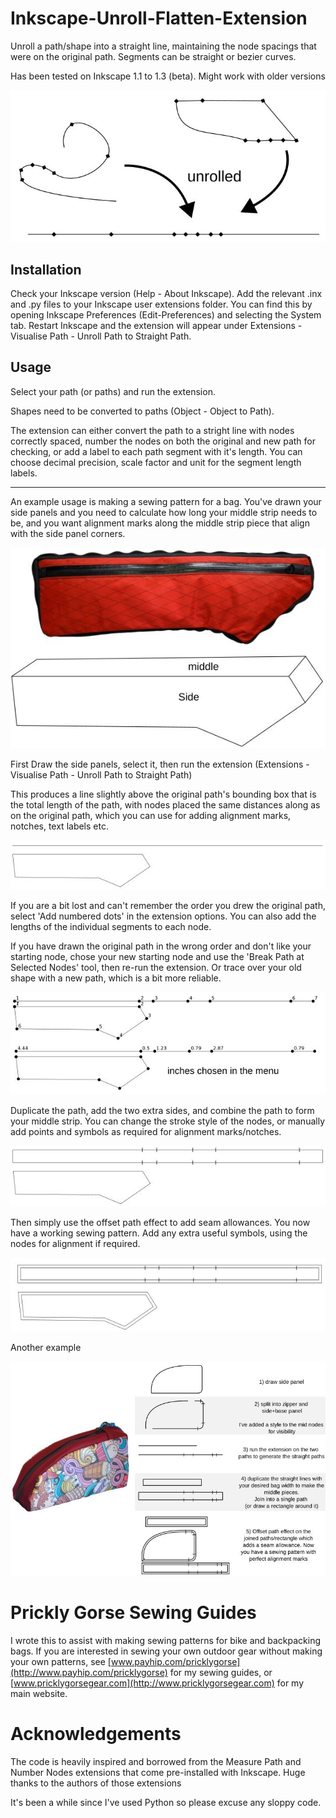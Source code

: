 # Inkscape-Unroll-Flatten-Extension

Unroll a path/shape into a straight line, maintaining the node spacings that were on the original path. Segments can be straight or bezier curves.

Has been tested on Inkscape 1.1 to 1.3 (beta). Might work with older versions


![](images/summary.jpeg)

## Installation

Check your Inkscape version (Help - About Inkscape). Add the relevant .inx and .py files to your Inkscape user extensions folder. You can find this by opening Inkscape Preferences (Edit-Preferences) and selecting the System tab. Restart Inkscape and the extension will appear under Extensions - Visualise Path - Unroll Path to Straight Path.

## Usage

Select your path (or paths) and run the extension.

Shapes need to be converted to paths (Object - Object to Path).

The extension can either convert the path to a stright line with nodes correctly spaced, number the nodes on both the original and new path for checking, or add a label to each path segment with it's length. You can choose decimal precision, scale factor and unit for the segment length labels.

------------------------------------------------------------------------

An example usage is making a sewing pattern for a bag. You've drawn your side panels and you need to calculate how long your middle strip needs to be, and you want alignment marks along the middle strip piece that align with the side panel corners.

![](images/bag.jpeg)

First Draw the side panels, select it, then run the extension (Extensions - Visualise Path - Unroll Path to Straight Path)

This produces a line slightly above the original path's bounding box that is the total length of the path, with nodes placed the same distances along as on the original path, which you can use for adding alignment marks, notches, text labels etc.

![](images/unrolled.jpeg)

If you are a bit lost and can't remember the order you drew the original path, select 'Add numbered dots' in the extension options. You can also add the lengths of the individual segments to each node.

If you have drawn the original path in the wrong order and don't like your starting node, chose your new starting node and use the 'Break Path at Selected Nodes' tool, then re-run the extension. Or trace over your old shape with a new path, which is a bit more reliable.

![](images/numbered.jpeg)

Duplicate the path, add the two extra sides, and combine the path to form your middle strip. You can change the stroke style of the nodes, or manually add points and symbols as required for alignment marks/notches.

![](images/unrolled_strip.jpeg)

Then simply use the offset path effect to add seam allowances. You now have a working sewing pattern. Add any extra useful symbols, using the nodes for alignment if required.

![](images/offset.jpeg)

Another example

![](images/example2.jpeg)

# Prickly Gorse Sewing Guides

I wrote this to assist with making sewing patterns for bike and backpacking bags. If you are interested in sewing your own outdoor gear without making your own patterns, see [www.payhip.com/pricklygorse](http://www.payhip.com/pricklygorse) for my sewing guides, or [www.pricklygorsegear.com](http://www.pricklygorsegear.com) for my main website.

# Acknowledgements

The code is heavily inspired and borrowed from the Measure Path and Number Nodes extensions that come pre-installed with Inkscape. Huge thanks to the authors of those extensions

It's been a while since I've used Python so please excuse any sloppy code.
